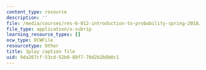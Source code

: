 ```yaml
---
content_type: resource
description: ''
file: /media/courses/res-6-012-introduction-to-probability-spring-2018/9da267cf53cd52b888f770d2b2b8b0c1_JoQDJMZA7F8.vtt
file_type: application/x-subrip
learning_resource_types: []
ocw_type: OCWFile
resourcetype: Other
title: 3play caption file
uid: 9da267cf-53cd-52b8-88f7-70d2b2b8b0c1
---
```

